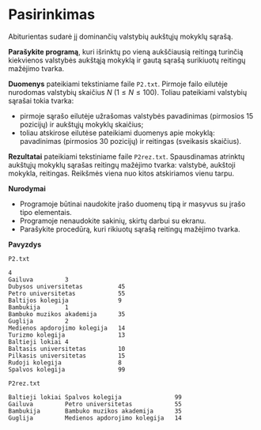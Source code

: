 Pasirinkimas
============

Abiturientas sudarė jį dominančių valstybių aukštųjų mokyklų sąrašą.

**Parašykite programą**, kuri išrinktų po vieną aukščiausią reitingą turinčią kiekvienos valstybės aukštąją mokyklą ir gautą sąrašą surikiuotų reitingų mažėjimo tvarka.

**Duomenys** pateikiami tekstiniame faile `P2.txt`. Pirmoje failo eilutėje nurodomas valstybių skaičius $N\ (1 \leq N \leq 100)$. Toliau pateikiami valstybių sąrašai tokia tvarka:

- pirmoje sąrašo eilutėje užrašomas valstybės pavadinimas (pirmosios 15 pozicijų) ir aukštųjų mokyklų skaičius;
- toliau atskirose eilutėse pateikiami duomenys apie mokyklą: pavadinimas (pirmosios 30 pozicijų) ir reitingas (sveikasis skaičius).

**Rezultatai** pateikiami tekstiniame faile `P2rez.txt`. Spausdinamas atrinktų aukštųjų mokyklų sąrašas reitingų mažėjimo tvarka: valstybė, aukštoji mokykla, reitingas. Reikšmės viena nuo kitos atskiriamos vienu tarpu.

**Nurodymai**

- Programoje būtinai naudokite įrašo duomenų tipą ir masyvus su įrašo tipo elementais.
- Programoje nenaudokite sakinių, skirtų darbui su ekranu.
- Parašykite procedūrą, kuri rikiuotų sąrašą reitingų mažėjimo tvarka. 

**Pavyzdys**

`P2.txt`

```
4
Gailuva         3
Dubysos universitetas          45
Petro universitetas            55
Baltijos kolegija              9
Bambukija       1
Bambuko muzikos akademija      35
Guglija         2
Medienos apdorojimo kolegija   14
Turizmo kolegija               13
Baltieji lokiai 4
Baltasis universitetas         10
Pilkasis universitetas         15
Rudoji kolegija                8
Spalvos kolegija               99
```

`P2rez.txt`

```
Baltieji lokiai Spalvos kolegija               99
Gailuva         Petro universitetas            55
Bambukija       Bambuko muzikos akademija      35
Guglija         Medienos apdorojimo kolegija   14
```
